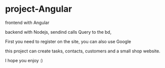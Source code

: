 # project-Angular
frontend with Angular

backend with Nodejs, sendind calls Query to the bd,

First you need to register on the site, you can also use Google

this project can create tasks, contacts, customers and a small shop website.

I hope you enjoy :)
